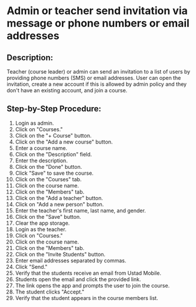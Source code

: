 # Admin or teacher send invitation via message or phone numbers or email addresses

## Description:

Teacher (course leader) or admin can send an invitation to a list of users by providing phone numbers (SMS) or email addresses. User can open the invitation, create a new account if this is allowed by admin policy and they don't have an existing account, and join a course.

## Step-by-Step Procedure:


1. Login as admin.
2. Click on "Courses."
3. Click on the "+ Course" button.
4. Click on the "Add a new course" button.
5. Enter a course name.
6. Click on the "Description" field.
7. Enter the description.
8. Click on the "Done" button.
9. Click "Save" to save the course.
10. Click on the "Courses" tab.
11. Click on the course name.
12. Click on the "Members" tab.
13. Click on the "Add a teacher" button.
14. Click on "Add a new person" button.
15. Enter the teacher's first name, last name, and gender.
16. Click on the "Save" button.
17. Clear the app storage.
18. Login as the teacher.
19. Click on "Courses."
20. Click on the course name.
21. Click on the "Members" tab.
22. Click on the "Invite Students" button.
23. Enter email addresses separated by commas.
24. Click "Send."
25. Verify that the students receive an email from Ustad Mobile.
26. Students open the email and click the provided link.
27. The link opens the app and prompts the user to join the course.
28. The student clicks "Accept."
29. Verify that the student appears in the course members list. 
